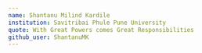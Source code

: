 ```yaml
---
name: Shantanu Milind Kardile
institution: Savitribai Phule Pune University
quote: With Great Powers comes Great Responsibilities
github_user: ShantanuMK
---
```

